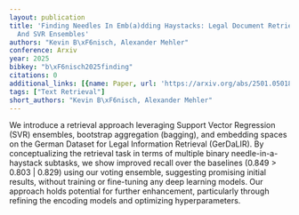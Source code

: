 ```yaml
---
layout: publication
title: 'Finding Needles In Emb(a)dding Haystacks: Legal Document Retrieval Via Bagging
  And SVR Ensembles'
authors: "Kevin B\xF6nisch, Alexander Mehler"
conference: Arxiv
year: 2025
bibkey: "b\xF6nisch2025finding"
citations: 0
additional_links: [{name: Paper, url: 'https://arxiv.org/abs/2501.05018'}]
tags: ["Text Retrieval"]
short_authors: "Kevin B\xF6nisch, Alexander Mehler"
---
```

We introduce a retrieval approach leveraging Support Vector Regression (SVR)
ensembles, bootstrap aggregation (bagging), and embedding spaces on the German
Dataset for Legal Information Retrieval (GerDaLIR). By conceptualizing the
retrieval task in terms of multiple binary needle-in-a-haystack subtasks, we
show improved recall over the baselines (0.849 > 0.803 | 0.829) using our
voting ensemble, suggesting promising initial results, without training or
fine-tuning any deep learning models. Our approach holds potential for further
enhancement, particularly through refining the encoding models and optimizing
hyperparameters.